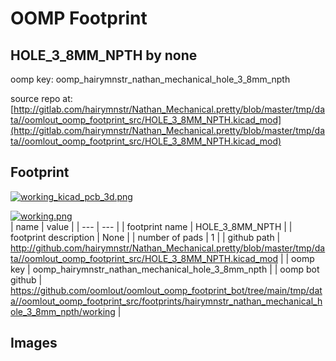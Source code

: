# OOMP Footprint  
## HOLE_3_8MM_NPTH  by none  
  
oomp key: oomp_hairymnstr_nathan_mechanical_hole_3_8mm_npth  
  
source repo at: [http://gitlab.com/hairymnstr/Nathan_Mechanical.pretty/blob/master/tmp/data//oomlout_oomp_footprint_src/HOLE_3_8MM_NPTH.kicad_mod](http://gitlab.com/hairymnstr/Nathan_Mechanical.pretty/blob/master/tmp/data//oomlout_oomp_footprint_src/HOLE_3_8MM_NPTH.kicad_mod)  
## Footprint  
  
[![working_kicad_pcb_3d.png](working_kicad_pcb_3d_600.png)](working_kicad_pcb_3d.png)  
  
[![working.png](working_600.png)](working.png)  
| name | value | 
| --- | --- | 
| footprint name | HOLE_3_8MM_NPTH | 
| footprint description | None | 
| number of pads | 1 | 
| github path | http://github.com/hairymnstr/Nathan_Mechanical.pretty/blob/master/tmp/data//oomlout_oomp_footprint_src/HOLE_3_8MM_NPTH.kicad_mod | 
| oomp key | oomp_hairymnstr_nathan_mechanical_hole_3_8mm_npth | 
| oomp bot github | https://github.com/oomlout/oomlout_oomp_footprint_bot/tree/main/tmp/data//oomlout_oomp_footprint_src/footprints/hairymnstr_nathan_mechanical_hole_3_8mm_npth/working | 
## Images  
